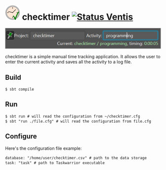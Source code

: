 ![Project icon][icons.checktimer] checktimer [![Status Ventis][status-ventis]][andivionian-status-classifier]
==========

![checktimer screenshot][screenshot]

checktimer is a simple manual time tracking application. It allows the user to
enter the current activity and saves all the activity to a log file.

Build
-----

```console
$ sbt compile
```

Run
---

```console
$ sbt run # will read the configuration from ~/checktimer.cfg
$ sbt "run ./file.cfg" # will read the configuration from file.cfg
```

Configure
---------

Here's the configuration file example:

```
database: "/home/user/checktimer.csv" # path to the data storage
task: "task" # path to Taskwarrior executable
```

[andivionian-status-classifier]: https://github.com/ForNeVeR/andivionian-status-classifier#status-ventis-
[icons.checktimer]: src/main/resources/icons/checktimer.svg
[screenshot]: docs/screenshot.png
[status-ventis]: https://img.shields.io/badge/status-ventis-yellow.svg
